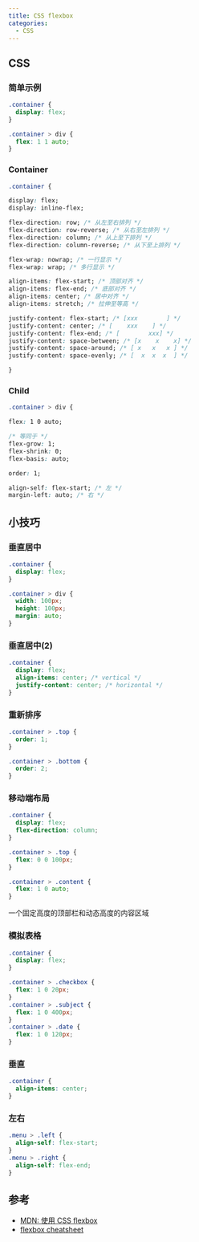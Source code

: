 ```yaml
---
title: CSS flexbox
categories:
  - CSS
---
```


## CSS

### 简单示例

```css
.container {
  display: flex;
}
```

```css
.container > div {
  flex: 1 1 auto;
}
```

### Container

```css
.container {
```

```css
display: flex;
display: inline-flex;
```

```css
flex-direction: row; /* 从左至右排列 */
flex-direction: row-reverse; /* 从右至左排列 */
flex-direction: column; /* 从上至下排列 */
flex-direction: column-reverse; /* 从下至上排列 */
```

```css
flex-wrap: nowrap; /* 一行显示 */
flex-wrap: wrap; /* 多行显示 */
```

```css
align-items: flex-start; /* 顶部对齐 */
align-items: flex-end; /* 底部对齐 */
align-items: center; /* 居中对齐 */
align-items: stretch; /* 拉伸至等高 */
```

```css
justify-content: flex-start; /* [xxx        ] */
justify-content: center; /* [    xxx    ] */
justify-content: flex-end; /* [        xxx] */
justify-content: space-between; /* [x    x    x] */
justify-content: space-around; /* [ x   x   x ] */
justify-content: space-evenly; /* [  x  x  x  ] */
```

```css
}
```

### Child

```css
.container > div {
```

```css
flex: 1 0 auto;

/* 等同于 */
flex-grow: 1;
flex-shrink: 0;
flex-basis: auto;
```

```css
order: 1;
```

```css
align-self: flex-start; /* 左 */
margin-left: auto; /* 右 */
```

## 小技巧

### 垂直居中

```css
.container {
  display: flex;
}

.container > div {
  width: 100px;
  height: 100px;
  margin: auto;
}
```

### 垂直居中(2)

```css
.container {
  display: flex;
  align-items: center; /* vertical */
  justify-content: center; /* horizontal */
}
```

### 重新排序

```css
.container > .top {
  order: 1;
}

.container > .bottom {
  order: 2;
}
```

### 移动端布局

```css
.container {
  display: flex;
  flex-direction: column;
}

.container > .top {
  flex: 0 0 100px;
}

.container > .content {
  flex: 1 0 auto;
}
```

一个固定高度的顶部栏和动态高度的内容区域

### 模拟表格

```css
.container {
  display: flex;
}

.container > .checkbox {
  flex: 1 0 20px;
}
.container > .subject {
  flex: 1 0 400px;
}
.container > .date {
  flex: 1 0 120px;
}
```

### 垂直

```css
.container {
  align-items: center;
}
```

### 左右

```css
.menu > .left {
  align-self: flex-start;
}
.menu > .right {
  align-self: flex-end;
}
```

## 参考

- [MDN: 使用 CSS flexbox](https://developer.mozilla.org/en-US/docs/Web/Guide/CSS/Flexible_boxes)
- [flexbox cheatsheet](http://www.sketchingwithcss.com/samplechapter/cheatsheet.html)
